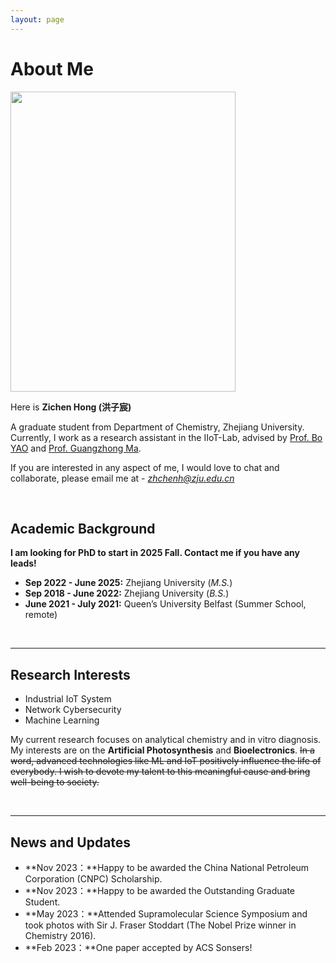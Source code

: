 ```yaml
---
layout: page
---
```


# About Me

<img src="https://caihanlin.com/caihanlin.jpg" class="floatpic" width="360" height="480">

Here is **Zichen Hong (洪子宸)**

A graduate student from Department of Chemistry, Zhejiang University. Currently, I work as a research assistant in the IIoT-Lab, advised by [Prof. Bo YAO](https://www.researchgate.net/profile/Bo-Yao-17) and [Prof. Guangzhong Ma](https://www.researchgate.net/profile/Guangzhong-Ma).

If you are interested in any aspect of me, I would love to chat and collaborate, please email me at - *zhchenh@zju.edu.cn*

<br>

## Academic Background

**I am looking for PhD to start in 2025 Fall. Contact me if you have any leads!**

- **Sep 2022 - June 2025:** Zhejiang University (*M.S.*)
- **Sep 2018 - June 2022:** Zhejiang University (*B.S.*)
- **June 2021 - July 2021:** Queen’s University Belfast (Summer School, remote)


<br>

---

## Research Interests

- Industrial IoT System
- Network Cybersecurity
- Machine Learning

My current research focuses on analytical chemistry and in vitro diagnosis. My interests are on the **Artificial Photosynthesis** and **Bioelectronics**. ~~In a word, advanced technologies like ML and IoT positively influence the life of everybody.  I wish to devote my talent to this meaningful cause and bring well-being to society.~~

<br>

---

## News and Updates

- **Nov 2023：**Happy to be awarded the China National Petroleum Corporation (CNPC) Scholarship.
- **Nov 2023：**Happy to be awarded the Outstanding Graduate Student.
- **May 2023：**Attended Supramolecular Science Symposium and took photos with Sir J. Fraser Stoddart (The Nobel Prize winner in Chemistry 2016).
- **Feb 2023：**One paper accepted by ACS Sonsers!


<br>

